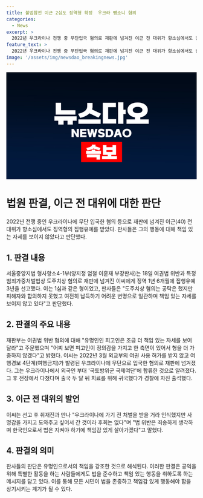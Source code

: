 ```yaml
---
title: 불법참전 이근 2심도 징역형 확정  우크라 뺑소니 혐의
categories:
  - News
excerpt: >
  2022년 우크라이나 전쟁 중 무단입국 혐의로 재판에 넘겨진 이근 전 대위가 항소심에서도 집행유예를 받았다. 법원은 책임 있는 자세를 보여달라며 유명인으로서의 책임을 강조했고, 이근 전 대위는 우크라이나 도움을 주고 싶어 간 것이 후회는 없다고 말했다. 이씨는 전장에서 부상을 입은 뒤 귀국하며 여권법 위반과 다른 혐의를 받았다.
feature_text: >
  2022년 우크라이나 전쟁 중 무단입국 혐의로 재판에 넘겨진 이근 전 대위가 항소심에서도 집행유예를 받았다. 법원은 책임 있는 자세를 보여달라며 유명인으로서의 책임을 강조했고, 이근 전 대위는 우크라이나 도움을 주고 싶어 간 것이 후회는 없다고 말했다. 이씨는 전장에서 부상을 입은 뒤 귀국하며 여권법 위반과 다른 혐의를 받았다.
image: '/assets/img/newsdao_breakingnews.jpg'
---
```


<p><img src="/assets/img/newsdao_breakingnews.jpg" alt="pcversion 속보" /></p>

<h1 data-ke-size="size26">법원 판결, 이근 전 대위에 대한 판단</h1>

<p data-ke-size="size16">2022년 전쟁 중인 우크라이나에 무단 입국한 혐의 등으로 재판에 넘겨진 이근(40) 전 대위가 항소심에서도 징역형의 집행유예를 받았다. 판사들은 그의 행동에 대해 책임 있는 자세를 보이지 않았다고 판단했다.</p>

<h2 data-ke-size="size24">1. 판결 내용</h2>

<p data-ke-size="size16">서울중앙지법 형사항소4-1부(양지정 엄철 이훈재 부장판사)는 18일 여권법 위반과 특정범죄가중처벌법상 도주치상 혐의로 재판에 넘겨진 이씨에게 징역 1년 6개월에 집행유예 3년을 선고했다. 이는 1심과 같은 형이었고, 판사들은 "도주치상 혐의는 공탁은 했지만 피해자와 합의하지 못했고 여전히 납득하기 어려운 변명으로 일관하며 책임 있는 자세를 보이지 않고 있다"고 판단했다.</p>

<h2 data-ke-size="size24">2. 판결의 주요 내용</h2>

<p data-ke-size="size16">재판부는 여권법 위반 혐의에 대해 "유명인인 피고인은 조금 더 책임 있는 자세를 보여달라"고 주문했으며 "어찌 보면 피고인이 정의감을 가지고 한 측면이 있어서 형을 더 가중하지 않겠다"고 밝혔다. 이씨는 2022년 3월 외교부의 여권 사용 허가를 받지 않고 여행경보 4단계(여행금지)가 발령된 우크라이나에 무단으로 입국한 혐의로 재판에 넘겨졌다. 그는 우크라이나에서 외국인 부대 '국토방위군 국제여단'에 합류한 것으로 알려졌다. 그 후 전장에서 다쳤다며 출국 두 달 뒤 치료를 위해 귀국했다가 경찰에 자진 출석했다.</p>

<h2 data-ke-size="size24">3. 이근 전 대위의 발언</h2>

<p data-ke-size="size16">이씨는 선고 후 취재진과 만나 "우크라이나에 가기 전 처벌을 받을 거라 인식했지만 사명감을 가지고 도와주고 싶어서 간 것이라 후회는 없다"며 "법 위반은 죄송하게 생각하며 한국인으로서 법은 지켜야 하기에 책임감 있게 살아가겠다"고 말했다.</p>

<h2 data-ke-size="size24">4. 판결의 의미</h2>

<p data-ke-size="size16">판사들의 판단은 유명인으로서의 책임을 강조한 것으로 해석된다. 이러한 판결은 공익을 위해 특별한 활동을 하는 사람들에게도 법을 준수하고 책임 있는 행동을 취하도록 하는 메시지를 담고 있다. 이를 통해 모든 시민이 법을 존중하고 책임감 있게 행동해야 함을 상기시키는 계기가 될 수 있다.</p>

